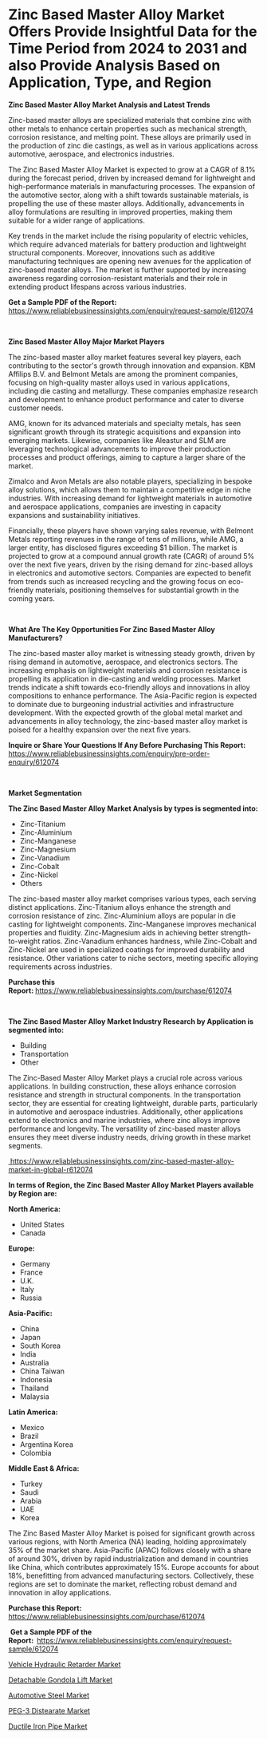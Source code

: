 <p><h1>Zinc Based Master Alloy Market Offers Provide Insightful Data for the Time Period from 2024 to 2031 and also Provide Analysis Based on Application, Type, and Region</h1></p><p><strong>Zinc Based Master Alloy Market Analysis and Latest Trends</strong></p>
<p><p>Zinc-based master alloys are specialized materials that combine zinc with other metals to enhance certain properties such as mechanical strength, corrosion resistance, and melting point. These alloys are primarily used in the production of zinc die castings, as well as in various applications across automotive, aerospace, and electronics industries. </p><p>The Zinc Based Master Alloy Market is expected to grow at a CAGR of 8.1% during the forecast period, driven by increased demand for lightweight and high-performance materials in manufacturing processes. The expansion of the automotive sector, along with a shift towards sustainable materials, is propelling the use of these master alloys. Additionally, advancements in alloy formulations are resulting in improved properties, making them suitable for a wider range of applications. </p><p>Key trends in the market include the rising popularity of electric vehicles, which require advanced materials for battery production and lightweight structural components. Moreover, innovations such as additive manufacturing techniques are opening new avenues for the application of zinc-based master alloys. The market is further supported by increasing awareness regarding corrosion-resistant materials and their role in extending product lifespans across various industries.</p></p>
<p><strong>Get a Sample PDF of the Report:&nbsp;</strong> <a href="https://www.reliablebusinessinsights.com/enquiry/request-sample/612074?utm_campaign=1405&utm_medium=2&utm_source=Github&utm_content=ia&utm_term=03102024&utm_id=zinc-based-master-alloy">https://www.reliablebusinessinsights.com/enquiry/request-sample/612074</a></p>
<p>&nbsp;</p>
<p><strong>Zinc Based Master Alloy Major Market Players</strong></p>
<p><p>The zinc-based master alloy market features several key players, each contributing to the sector's growth through innovation and expansion. KBM Affilips B.V. and Belmont Metals are among the prominent companies, focusing on high-quality master alloys used in various applications, including die casting and metallurgy. These companies emphasize research and development to enhance product performance and cater to diverse customer needs.</p><p>AMG, known for its advanced materials and specialty metals, has seen significant growth through its strategic acquisitions and expansion into emerging markets. Likewise, companies like Aleastur and SLM are leveraging technological advancements to improve their production processes and product offerings, aiming to capture a larger share of the market.</p><p>Zimalco and Avon Metals are also notable players, specializing in bespoke alloy solutions, which allows them to maintain a competitive edge in niche industries. With increasing demand for lightweight materials in automotive and aerospace applications, companies are investing in capacity expansions and sustainability initiatives.</p><p>Financially, these players have shown varying sales revenue, with Belmont Metals reporting revenues in the range of tens of millions, while AMG, a larger entity, has disclosed figures exceeding $1 billion. The market is projected to grow at a compound annual growth rate (CAGR) of around 5% over the next five years, driven by the rising demand for zinc-based alloys in electronics and automotive sectors. Companies are expected to benefit from trends such as increased recycling and the growing focus on eco-friendly materials, positioning themselves for substantial growth in the coming years.</p></p>
<p>&nbsp;</p>
<p><strong>What Are The Key Opportunities For Zinc Based Master Alloy Manufacturers?</strong></p>
<p><p>The zinc-based master alloy market is witnessing steady growth, driven by rising demand in automotive, aerospace, and electronics sectors. The increasing emphasis on lightweight materials and corrosion resistance is propelling its application in die-casting and welding processes. Market trends indicate a shift towards eco-friendly alloys and innovations in alloy compositions to enhance performance. The Asia-Pacific region is expected to dominate due to burgeoning industrial activities and infrastructure development. With the expected growth of the global metal market and advancements in alloy technology, the zinc-based master alloy market is poised for a healthy expansion over the next five years.</p></p>
<p><strong>Inquire or Share Your Questions If Any Before Purchasing This Report:</strong> <a href="https://www.reliablebusinessinsights.com/enquiry/pre-order-enquiry/612074?utm_campaign=1405&utm_medium=2&utm_source=Github&utm_content=ia&utm_term=03102024&utm_id=zinc-based-master-alloy">https://www.reliablebusinessinsights.com/enquiry/pre-order-enquiry/612074</a></p>
<p>&nbsp;</p>
<p><strong>Market Segmentation</strong></p>
<p><strong>The Zinc Based Master Alloy Market Analysis by types is segmented into:</strong></p>
<p><ul><li>Zinc-Titanium</li><li>Zinc-Aluminium</li><li>Zinc-Manganese</li><li>Zinc-Magnesium</li><li>Zinc-Vanadium</li><li>Zinc-Cobalt</li><li>Zinc-Nickel</li><li>Others</li></ul></p>
<p><p>The zinc-based master alloy market comprises various types, each serving distinct applications. Zinc-Titanium alloys enhance the strength and corrosion resistance of zinc. Zinc-Aluminium alloys are popular in die casting for lightweight components. Zinc-Manganese improves mechanical properties and fluidity. Zinc-Magnesium aids in achieving better strength-to-weight ratios. Zinc-Vanadium enhances hardness, while Zinc-Cobalt and Zinc-Nickel are used in specialized coatings for improved durability and resistance. Other variations cater to niche sectors, meeting specific alloying requirements across industries.</p></p>
<p><strong>Purchase this Report:&nbsp;</strong><a href="https://www.reliablebusinessinsights.com/purchase/612074?utm_campaign=1405&utm_medium=2&utm_source=Github&utm_content=ia&utm_term=03102024&utm_id=zinc-based-master-alloy">https://www.reliablebusinessinsights.com/purchase/612074</a></p>
<p>&nbsp;</p>
<p><strong>The Zinc Based Master Alloy Market Industry Research by Application is segmented into:</strong></p>
<p><ul><li>Building</li><li>Transportation</li><li>Other</li></ul></p>
<p><p>The Zinc-Based Master Alloy Market plays a crucial role across various applications. In building construction, these alloys enhance corrosion resistance and strength in structural components. In the transportation sector, they are essential for creating lightweight, durable parts, particularly in automotive and aerospace industries. Additionally, other applications extend to electronics and marine industries, where zinc alloys improve performance and longevity. The versatility of zinc-based master alloys ensures they meet diverse industry needs, driving growth in these market segments.</p></p>
<p><a href="https://www.reliablebusinessinsights.com/zinc-based-master-alloy-market-in-global-r612074?utm_campaign=1405&utm_medium=2&utm_source=Github&utm_content=ia&utm_term=03102024&utm_id=zinc-based-master-alloy">&nbsp;https://www.reliablebusinessinsights.com/zinc-based-master-alloy-market-in-global-r612074</a></p>
<p><strong>In terms of Region, the Zinc Based Master Alloy Market Players available by Region are:</strong></p>
<p>
    <p> <strong> North America: </strong>
        <ul>
            <li>United States</li>
            <li>Canada</li>
        </ul>
        </p> 
    <p> <strong> Europe: </strong>
        <ul>
            <li>Germany</li>
            <li>France</li>
            <li>U.K.</li>
            <li>Italy</li>
            <li>Russia</li>
        </ul>
        </p> 
    <p> <strong> Asia-Pacific: </strong>
        <ul>
            <li>China</li>
            <li>Japan</li>
            <li>South Korea</li>
            <li>India</li>
            <li>Australia</li>
            <li>China Taiwan</li>
            <li>Indonesia</li>
            <li>Thailand</li>
            <li>Malaysia</li>
        </ul>
        </p> 
    <p> <strong> Latin America: </strong>
        <ul>
            <li>Mexico</li>
            <li>Brazil</li>
            <li>Argentina Korea</li>
            <li>Colombia</li>
        </ul>
        </p> 
    <p> <strong> Middle East & Africa: </strong>
        <ul>
            <li>Turkey</li>
            <li>Saudi</li>
            <li>Arabia</li>
            <li>UAE</li>
            <li>Korea</li>
        </ul>
    </p>
    </p>
<p><p>The Zinc Based Master Alloy Market is poised for significant growth across various regions, with North America (NA) leading, holding approximately 35% of the market share. Asia-Pacific (APAC) follows closely with a share of around 30%, driven by rapid industrialization and demand in countries like China, which contributes approximately 15%. Europe accounts for about 18%, benefitting from advanced manufacturing sectors. Collectively, these regions are set to dominate the market, reflecting robust demand and innovation in alloy applications.</p></p>
<p><strong>Purchase this Report: </strong><a href="https://www.reliablebusinessinsights.com/purchase/612074?utm_campaign=1405&utm_medium=2&utm_source=Github&utm_content=ia&utm_term=03102024&utm_id=zinc-based-master-alloy">https://www.reliablebusinessinsights.com/purchase/612074</a></p>
<p>&nbsp;<strong>Get a Sample PDF of the Report:&nbsp;&nbsp;</strong><a href="https://www.reliablebusinessinsights.com/enquiry/request-sample/612074?utm_campaign=1405&utm_medium=2&utm_source=Github&utm_content=ia&utm_term=03102024&utm_id=zinc-based-master-alloy">https://www.reliablebusinessinsights.com/enquiry/request-sample/612074</a></p>
<p><strong></strong></p>
<p><p><a href="https://issuu.com/reportprime-2/docs/vehicle-hydraulic-retarder-market-s_350035f7b17d28?utm_campaign=1405&utm_medium=2&utm_source=Github&utm_content=ia&utm_term=03102024&utm_id=zinc-based-master-alloy">Vehicle Hydraulic Retarder Market</a></p><p><a href="https://issuu.com/reportprime-2/docs/detachable-gondola-lift-market-size_fea87866d51af4?utm_campaign=1405&utm_medium=2&utm_source=Github&utm_content=ia&utm_term=03102024&utm_id=zinc-based-master-alloy">Detachable Gondola Lift Market</a></p><p><a href="https://www.linkedin.com/pulse/automotive-steel-market-size-share-competitive-landscape-trend-wqcjf?trackingId=PESr45CsS1egqI86sEeidQ%3D%3D&utm_campaign=1405&utm_medium=2&utm_source=Github&utm_content=ia&utm_term=03102024&utm_id=zinc-based-master-alloy">Automotive Steel Market</a></p><p><a href="https://github.com/FlorianWolf90/Market-Research-Report-List-1/blob/main/peg-3-distearate-market.md?utm_campaign=1405&utm_medium=2&utm_source=Github&utm_content=ia&utm_term=03102024&utm_id=zinc-based-master-alloy">PEG-3 Distearate Market</a></p><p><a href="https://www.linkedin.com/pulse/ductile-iron-pipe-market-size-growing-cagr-101-report-covers-7zm3e?utm_campaign=1405&utm_medium=2&utm_source=Github&utm_content=ia&utm_term=03102024&utm_id=zinc-based-master-alloy">Ductile Iron Pipe Market</a></p></p>